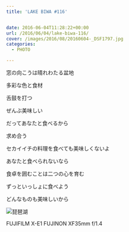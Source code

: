 ```yaml
---
title: 'LAKE BIWA #116'


date: 2016-06-04T11:28:22+00:00
url: /2016/06/04/lake-biwa-116/
cover: /images/2016/08/20160604-_DSF1797.jpg
categories:
  - PHOTO

---
```

<!--more-->

窓の向こうは晴れわたる盆地

多彩な色と食材

舌鼓を打つ

ぜんぶ美味しい

だってあなたと食べるから

求め合う

セカイイチの料理を食べても美味しくないよ

あなたと食べられないなら

食卓を囲むことは二つの心を育む

ずっといっしょに食べよう

どんなものも美味しいから

![琵琶湖](/images/2016/08/20160604-_DSF1815.jpg "琵琶湖")

FUJIFILM X-E1 FUJINON XF35mm f/1.4
